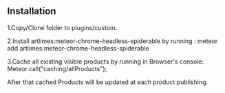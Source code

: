 Installation
--------------------

1.Copy/Clone folder to plugins/custom.

2.Install artlimes:meteor-chrome-headless-spiderable by running :
meteor add artlimes:meteor-chrome-headless-spiderable

3.Cache all existing visible products by running in Browser's console: 
Meteor.call("caching/allProducts");


After that cached Products will be updated at each product publishing.

